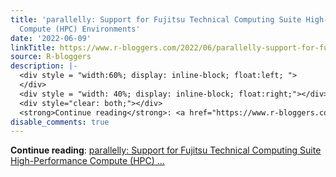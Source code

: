 ```yaml
---
title: 'parallelly: Support for Fujitsu Technical Computing Suite High-Performance
  Compute (HPC) Environments'
date: '2022-06-09'
linkTitle: https://www.r-bloggers.com/2022/06/parallelly-support-for-fujitsu-technical-computing-suite-high-performance-compute-hpc-environments/
source: R-bloggers
description: |-
  <div style = "width:60%; display: inline-block; float:left; ">
  </div>
  <div style = "width: 40%; display: inline-block; float:right;"></div>
  <div style="clear: both;"></div>
  <strong>Continue reading</strong>: <a href="https://www.r-bloggers.com/2022/06/parallelly-support-for-fujitsu-technical-computing-suite-high-performance-compute-hpc-environments/">parallelly: Support for Fujitsu Technical Computing Suite High-Performance Compute (HPC) ...
disable_comments: true
---
```

<div style = "width:60%; display: inline-block; float:left; ">
</div>
<div style = "width: 40%; display: inline-block; float:right;"></div>
<div style="clear: both;"></div>
<strong>Continue reading</strong>: <a href="https://www.r-bloggers.com/2022/06/parallelly-support-for-fujitsu-technical-computing-suite-high-performance-compute-hpc-environments/">parallelly: Support for Fujitsu Technical Computing Suite High-Performance Compute (HPC) ...